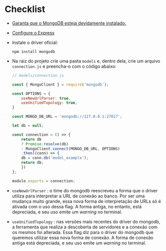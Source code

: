 # Checklist

- [Garanta que o MongoDB esteja devidamente instalado.](../../../Bloco-22-Introducao-ao-MongoDB)

- [Configure o Express](../../../Bloco-25-Introducao-ao-desenvolvimento-Web-com-NodeJS/4-Express:-HTTP-com-Node.js/Content/checklistExpress.md)

- Instale o driver oficial:

  ```shell
  npm install mongodb
  ```

- Na raiz do projeto crie uma pasta `models` e, dentro dela, crie um arquivo `connection.js` e preencha-o com o código abaixo:

  ```js
  // models/connection.js
  
  const { MongoClient } = require('mongodb');
  
  const OPTIONS = {
      useNewUrlParser: true,
      useUnifiedTopology: true,
  }
  
  const MONGO_DB_URL = 'mongodb://127.0.0.1:27017';
  
  let db = null;
  
  const connection = () => {
      return db
      ? Promise.resolve(db)
      : MongoClient.connect(MONGO_DB_URL, OPTIONS)
      .then((conn) => {
      db = conn.db('model_example');
      return db;
      })
  };
  
  module.exports = connection;
  ```

- `useNewUrlParser` : o time do mongodb reescreveu a forma que o driver utiliza para interpretar a URL de conexão ao banco. Por ser uma mudança muito grande, essa nova forma de interpretação de URLs só é ativada com o uso dessa flag. A forma antiga, no entanto, está depreciada, e seu uso emite um *warning* no terminal.
- `useUnifiedTopology` : nas versões mais recentes do driver do mongodb, a ferramenta que realiza a descoberta de servidores e a conexão com os mesmos foi alterada. Essa flag diz para o driver do mongodb que queremos utilizar essa nova forma de conexão. A forma de conexão antiga está depreciada, e seu uso emite um *warning* no terminal.